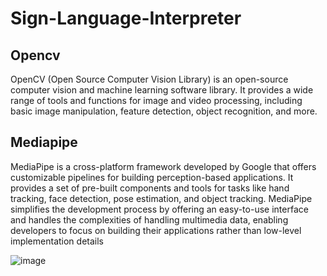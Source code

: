 # Sign-Language-Interpreter
## Opencv
OpenCV (Open Source Computer Vision Library) is an open-source computer vision and machine learning software library. It provides a wide range of tools and functions for image and video processing, including basic image manipulation, feature detection, object recognition, and more. 
## Mediapipe
MediaPipe is a cross-platform framework developed by Google that offers customizable pipelines for building perception-based applications. It provides a set of pre-built components and tools for tasks like hand tracking, face detection, pose estimation, and object tracking. MediaPipe simplifies the development process by offering an easy-to-use interface and handles the complexities of handling multimedia data, enabling developers to focus on building their applications rather than low-level implementation details

![image](https://github.com/RaySourish/Hand-Sign-Detection/assets/78815665/953390fc-2426-4c74-926c-8cf3c5eadaea)
